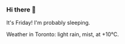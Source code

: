 ### Hi there :wave:

It's Friday! I'm probably sleeping.

Weather in Toronto: light rain, mist, at +10°C.

